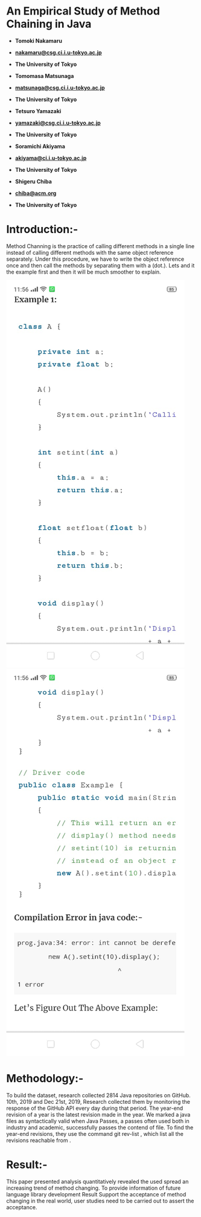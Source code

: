 # An Empirical Study of Method Chaining in Java

* **Tomoki Nakamaru**
* **nakamaru@csg.ci.i.u-tokyo.ac.jp**
* **The University of Tokyo**

* **Tomomasa Matsunaga**
* **matsunaga@csg.ci.i.u-tokyo.ac.jp**
* **The University of Tokyo**

* **Tetsuro Yamazaki**
* **yamazaki@csg.ci.i.u-tokyo.ac.jp**
* **The University of Tokyo**

* **Soramichi Akiyama**
* **akiyama@ci.i.u-tokyo.ac.jp**
* **The University of Tokyo**

* **Shigeru Chiba**
* **chiba@acm.org**
* **The University of Tokyo**




# Introduction:-
Method Channing is the practice of calling different methods in a single line instead of calling different methods with the same object reference separately. Under this procedure, we have to write the object reference once and then call the methods by separating them with a (dot.). Lets and it the example first and then it will be much smoother to explain.


![](image1.jpeg)
![](image2.jpeg)

# Methodology:-
To build the dataset, research collected 2814 Java repositories on GitHub. 10th, 2019 and Dec 21st, 2019, Research collected   them by monitoring the response of the GitHub API every day during that period. The year-end revision of a year is the latest revision made in the year. We marked a java files as syntactically valid when Java Passes, a passes often used both in industry and academic, successfully passes the contend of file.
To find the year-end revisions, they use the command git  rev-list <branch>, which list all the revisions reachable from <branch>.


# Result:-
This paper presented analysis quantitatively revealed the used spread an increasing trend of method changing. To provide information of future language library development Result Support the acceptance of method changing in the real world, user studies need to be carried out to assert the acceptance.

